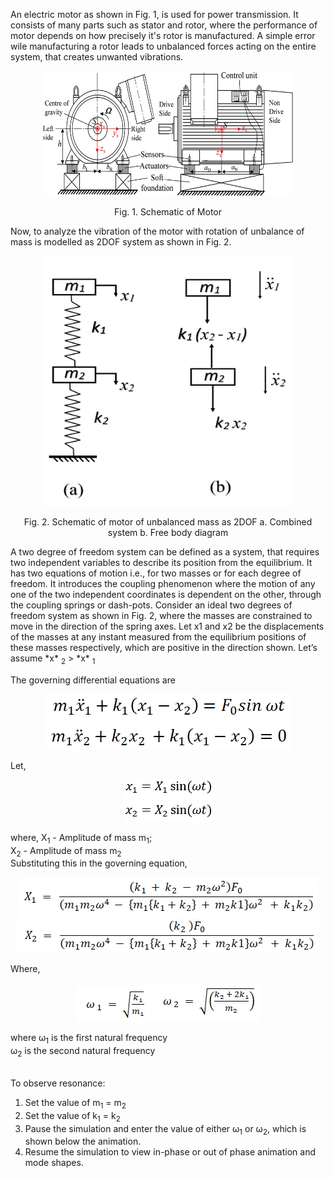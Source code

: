 An electric motor as shown in Fig. 1, is used for power transmission. It consists of many parts such as stator and rotor, where the performance of motor depends on how precisely it's rotor is manufactured.
A simple error wile manufacturing a rotor leads to unbalanced forces acting on the entire system, that creates unwanted vibrations.

<center>
<img src="images/3.png" height="200" width="400">

Fig. 1. Schematic of Motor
</center>

Now, to analyze the vibration of the motor with rotation of unbalance of mass is modelled as 2DOF system as shown in Fig. 2.
<center>
<img src="images/4.jpg" height="400" width="400">

Fig. 2. Schematic of motor of unbalanced mass as 2DOF a. Combined system b. Free body diagram
</center>
A two degree of freedom system can be defined as a system, that requires two independent variables to describe its position from the equilibrium. It has two equations of motion i.e., for two masses or for each degree of freedom. It introduces the coupling phenomenon where the motion of any one of the two independent coordinates is dependent on the other, through the coupling springs or dash-pots.
Consider an ideal two degrees of freedom system as shown in Fig. 2, where the masses are constrained to move in the direction of the spring axes. Let x1 and x2 be the displacements of the masses at any instant measured from the equilibrium positions of these masses respectively, which are positive in the direction shown. Let’s assume *x* <sub>2</sub> > *x* <sub>1</sub>

The governing differential equations are
<center>

![](images/11.png)

</center>
Let,
<center>

![](images/12.png)

</center>
where, X<sub>1</sub> - Amplitude of mass m<sub>1</sub>;
<br>
X<sub>2</sub> - Amplitude of mass m<sub>2</sub>
<br>
Substituting this in the governing equation,
<center>

![](images/5.png)
![](images/6.png)

</center>

Where,
<center>

![](images/8.png)
![](images/9.png)

</center>

where &omega;<sub>1</sub> is the first natural frequency <br>
&omega;<sub>2</sub> is the second natural frequency

<br>To observe resonance:
1. Set the value of m<sub>1</sub> = m<sub>2</sub>
2. Set the value of k<sub>1</sub> = k<sub>2</sub>
3. Pause the simulation and enter the value of either &omega;<sub>1</sub> or &omega;<sub>2</sub>, which is shown below the animation.
4. Resume the simulation to view in-phase or out of phase animation and mode shapes.
